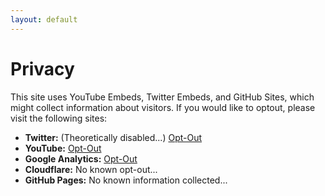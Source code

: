 ```yaml
---
layout: default
---
```


# Privacy

This site uses YouTube Embeds, Twitter Embeds, and GitHub Sites, which might collect information about
visitors. If you would like to optout, please visit the following sites:
* **Twitter:** (Theoretically disabled...) [Opt-Out](https://support.twitter.com/articles/20169453)
* **YouTube:** [Opt-Out](https://support.google.com/ads/answer/2662922?hl=en)
* **Google Analytics:** [Opt-Out](https://tools.google.com/dlpage/gaoptout)
* **Cloudflare:** No known opt-out...
* **GitHub Pages:** No known information collected...
